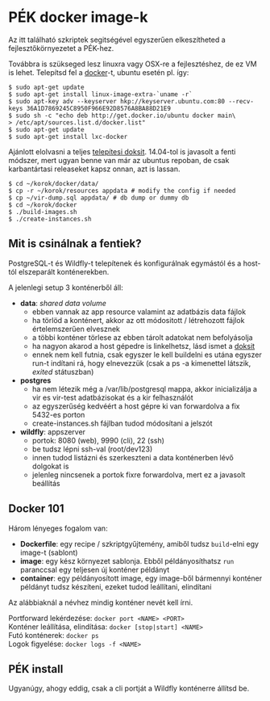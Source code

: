 # PÉK docker image-k

Az itt található szkriptek segitségével egyszerűen elkeszítheted a fejlesztőkörnyezetet a PÉK-hez.

Továbbra is szükseged lesz linuxra vagy OSX-re a fejlesztéshez, de ez VM is lehet. Telepítsd fel a [docker][1]-t, ubuntu esetén pl. így:

    $ sudo apt-get update
    $ sudo apt-get install linux-image-extra-`uname -r`
    $ sudo apt-key adv --keyserver hkp://keyserver.ubuntu.com:80 --recv-keys 36A1D7869245C8950F966E92D8576A8BA88D21E9
    $ sudo sh -c "echo deb http://get.docker.io/ubuntu docker main\
    > /etc/apt/sources.list.d/docker.list"
    $ sudo apt-get update
    $ sudo apt-get install lxc-docker

Ajánlott elolvasni a teljes [telepítesi doksit][2]. 14.04-tol is javasolt a fenti módszer, mert ugyan benne van már az ubuntus repoban, de csak karbantártasi releaseket kapsz onnan, azt is lassan.

    $ cd ~/korok/docker/data/
    $ cp -r ~/korok/resources appdata # modify the config if needed
    $ cp ~/vir-dump.sql appdata/ # db dump or dummy db
    $ cd ~/korok/docker
    $ ./build-images.sh
    $ ./create-instances.sh

## Mit is csinálnak a fentiek?

PostgreSQL-t és Wildfly-t telepítenek és konfigurálnak egymástól és a host-tól elszeparált konténerekben.

A jelenlegi setup 3 konténerből áll:
* **data**: *shared data volume*
    - ebben vannak az app resource valamint az adatbázis data fájlok
    - ha törlöd a konténert, akkor az ott módositott / létrehozott fájlok értelemszerűen elvesznek
    - a többi konténer törlese az ebben tárolt adatokat nem befolyásolja
    - ha nagyon akarod a host gépedre is linkelhetsz, lásd ismet a [doksit][3]
    - ennek nem kell futnia, csak egyszer le kell buildelni es utána egyszer run-t indítani rá, hogy elnevezzük (csak a ps -a kimenettel látszik, *exited* státuszban)
* **postgres**
    - ha nem létezik még a /var/lib/postgresql mappa, akkor inicializálja a vir es vir-test adatbázisokat és a kir felhasználót
    - az egyszerűség kedvéért a host gépre ki van forwardolva a fix 5432-es porton
    - create-instances.sh fájlban tudod módosítani a jelszót
* **wildfly**: appszerver
    - portok: 8080 (web), 9990 (cli), 22 (ssh)
    - be tudsz lépni ssh-val (root/dev123)
    - innen tudod listázni és szerkeszteni a data konténerben lévő dolgokat is
    - jelenleg nincsenek a portok fixre forwardolva, mert ez a javasolt beállítás

## Docker 101

Három lényeges fogalom van:
- **Dockerfile**: egy recipe / szkriptgyűjtemény, amiből tudsz `build`-elni egy image-t (sablont)
- **image**: egy kész környezet sablonja. Ebből példányosíthatsz `run` paranccsal egy teljesen új konténer példányt
- **container**: egy példányosított image, egy image-ből bármennyi konténer példányt tudsz készíteni, ezeket tudod leállítani, elindítani

Az alábbiaknál a névhez mindig konténer nevét kell írni.

Portforward lekérdezése: `docker port <NAME> <PORT>`  
Konténer leállítása, elindítása: `docker [stop|start] <NAME>`  
Futó konténerek: `docker ps`  
Logok figyelése: `docker logs -f <NAME>`

## PÉK install

Ugyanúgy, ahogy eddig, csak a cli portját a Wildfly konténerre állítsd be.

[1]: https://www.docker.io/
[2]: http://docs.docker.io/installation/ubuntulinux/#
[3]: http://docs.docker.io/userguide/dockervolumes/
